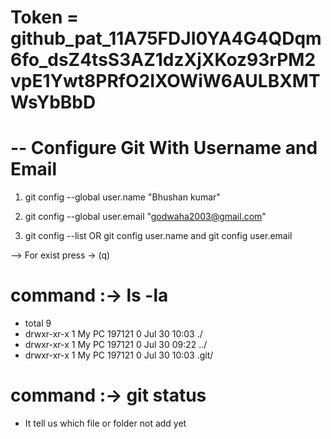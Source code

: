# Token = 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

# -- Configure Git With Username and Email

1.  git config --global user.name "Bhushan kumar"
2.  git config --global user.email "godwaha2003@gmail.com"

3.  git config --list OR git config user.name and git config user.email

--> For exist press -> (q)

# command :->  ls -la
   - total 9
   - drwxr-xr-x 1 My PC 197121   0 Jul 30 10:03 ./
   - drwxr-xr-x 1 My PC 197121   0 Jul 30 09:22 ../
   - drwxr-xr-x 1 My PC 197121   0 Jul 30 10:03 .git/

# command :-> git status
 - It tell us which file or folder not add yet